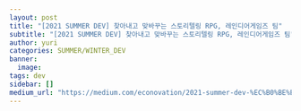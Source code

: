 ```yaml
---
layout: post
title: "[2021 SUMMER DEV] 찾아내고 맞바꾸는 스토리텔링 RPG, 레인디어게임즈 팀"
subtitle: "[2021 SUMMER DEV] 찾아내고 맞바꾸는 스토리텔링 RPG, 레인디어게임즈 팀"
author: yuri
categories: SUMMER/WINTER_DEV
banner:
  image:
tags: dev
sidebar: []
medium_url: "https://medium.com/econovation/2021-summer-dev-%EC%B0%BE%EC%95%84%EB%82%B4%EA%B3%A0-%EB%A7%9E%EB%B0%94%EA%BE%B8%EB%8A%94-%EC%8A%A4%ED%86%A0%EB%A6%AC%ED%85%94%EB%A7%81-rpg-%EB%A0%88%EC%9D%B8%EB%94%94%EC%96%B4%EA%B2%8C%EC%9E%84%EC%A6%88-%ED%8C%80-4996d855519c"
---
```

